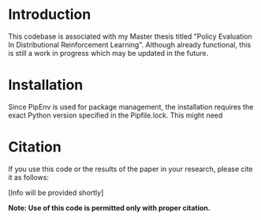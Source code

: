 # Introduction
This codebase is associated with my Master thesis titled "Policy Evaluation In Distributional Reinforcement Learning".
Although already functional, this is still a work in progress which may be updated in the future.

# Installation
Since PipEnv is used for package management, the installation requires the
exact Python version specified in the Pipfile.lock. This might need 

# Citation
If you use this code or the results of the paper in your research,
please cite it as follows:

[Info will be provided shortly]

**Note: Use of this code is permitted only with proper citation.**

